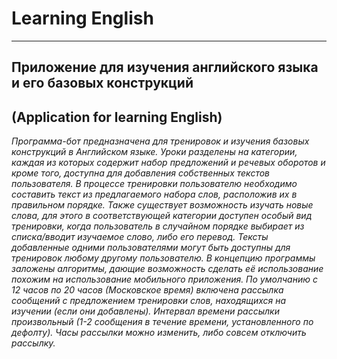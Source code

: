 # **Learning English**
---
## Приложение для изучения английского языка и его базовых конструкций
## (Application for learning English)
_Программа-бот предназначена для тренировок и изучения базовых конструкций в Английском языке. Уроки разделены на категории, каждая из которых содержит набор предложений и 
речевых оборотов и кроме того, доступна для добавления собственных текстов пользователя. В процессе тренировки пользователю необходимо составить текст из предлагаемого набора 
слов, расположив их в правильном порядке. Также существует возможность изучать новые слова, для этого в соответствующей категории доступен особый вид тренировки, когда 
пользователь в случайном порядке выбирает из списка/вводит изучаемое слово, либо его перевод. Тексты добавленные одними пользователями могут быть доступны для тренировок любому 
другому пользователю. В концепцию программы заложены алгоритмы, дающие возможность сделать её использование похожим на использование мобильного приложения. По умолчанию с 12 
часов по 20 часов (Московское время) включена рассылка сообщений с предложением тренировки слов, находящихся на изучении (если они добавлены). Интервал времени рассылки 
произвольный (1-2 сообщения в течение времени, установленного по дефолту). Часы рассылки можно изменить, либо совсем отключить рассылку._
